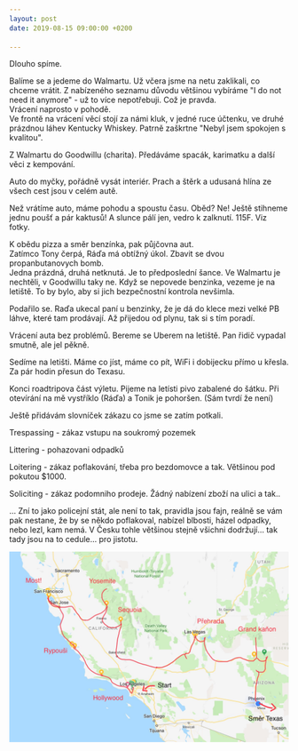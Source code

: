 ```yaml
---
layout: post
date: 2019-08-15 09:00:00 +0200

---
```

Dlouho spíme.

Balíme se a jedeme do Walmartu. Už včera jsme na netu zaklikali, co chceme vrátit. Z nabízeného seznamu důvodu většinou vybíráme "I do not need it anymore" - už to více nepotřebuji. Což je pravda.  
Vrácení naprosto v pohodě.  
Ve frontě na vrácení věcí stojí za námi kluk, v jedné ruce účtenku, ve druhé prázdnou láhev Kentucky Whiskey. Patrně zaškrtne "Nebyl jsem spokojen s kvalitou".

Z Walmartu do Goodwillu (charita). Předáváme spacák, karimatku a další věci z kempování.

Auto do myčky, pořádně vysát interiér. Prach a štěrk a udusaná hlína ze všech cest jsou v celém autě.

Než vrátíme auto, máme pohodu a spoustu času. Oběd? Ne! Ještě stihneme jednu poušť a pár kaktusů! A slunce pálí jen, vedro k zalknutí. 115F. Viz fotky.

K obědu pizza a směr benzínka, pak půjčovna aut.  
Zatímco Tony čerpá, Ráďa má obtížný úkol. Zbavit se dvou propanbutanovych bomb.  
Jedna prázdná, druhá netknutá. Je to předposlední šance. Ve Walmartu je nechtěli, v Goodwillu taky ne. Když se nepovede benzinka, vezeme je na letiště. To by bylo, aby si jich bezpečnostní kontrola nevšimla.

Podařilo se. Raďa ukecal paní u benzinky, že je dá do klece mezi velké PB láhve, které tam prodávají. Až přijedou od plynu, tak si s tím poradí.

Vrácení auta bez problémů. Bereme se Uberem na letiště. Pan řidič vypadal smutně, ale jel pěkně.

Sedíme na letišti. Máme co jíst, máme co pít, WiFi i dobijecku přímo u křesla. Za pár hodin přesun do Texasu.

Konci roadtripova část výletu. Pijeme na letísti pivo zabalené do šátku. Při otevírání na mě vystříklo (Ráďa) a Tonik je pohoršen. (Sám tvrdí že není)

Ještě přidávám slovníček zákazu co jsme se zatím potkali.

Trespassing - zákaz vstupu na soukromý pozemek

Littering - pohazovani odpadků

Loitering - zákaz poflakování, třeba pro bezdomovce a tak. Většinou pod pokutou $1000.

Soliciting - zákaz podomniho prodeje. Žádný nabízení zboží na ulici a tak..

... Zní to jako policejní stát, ale není to tak, pravidla jsou fajn, reálně se vám pak nestane, že by se někdo poflakoval, nabízel blbosti, házel odpadky, nebo lezl, kam nemá. V Česku tohle většinou stejně všichni dodržují... tak tady jsou na to cedule... pro jistotu.

![](/fotky-amerika/4C8BDE2B-99B4-468F-993C-EF2BB5D0CB55.jpeg)